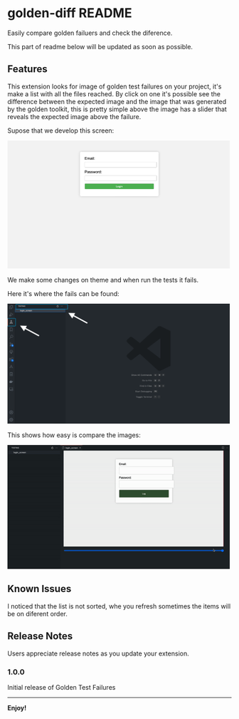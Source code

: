 # golden-diff README

Easily compare golden failuers and check the diference.


This part of readme below will be updated as soon as possible.
## Features

This extension looks for image of golden test failures on your project, it's make a list with all the files reached.
By click on one it's possible see the difference between the expected image and the image that was generated by the golden toolkit,
this is pretty simple above the image has a slider that reveals the expected image above the failure.

Supose that we develop this screen:

<img src="readme_resources/login_screen_masterImage.png" width="500">

We make some changes on theme and when run the tests it fails.




Here it's where the fails can be found:

<img src="readme_resources/extension_place.png" width="500">

This shows how easy is compare the images:

<img src="readme_resources/comparing.gif" width="500">


## Known Issues

I noticed that the list is not sorted, whe  you refresh sometimes the items will be on diferent order.

## Release Notes

Users appreciate release notes as you update your extension.

### 1.0.0

Initial release of Golden Test Failures


---


**Enjoy!**
